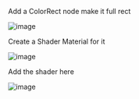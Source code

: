 Add a ColorRect node
make it full rect

![image](https://github.com/TheHyper-Dev/Hurt-Effect-Godot-4/assets/32967925/a842e24a-ef66-4171-a51b-e557529d3400)

Create a Shader Material for it

![image](https://github.com/TheHyper-Dev/Hurt-Effect-Godot-4/assets/32967925/ffc96aea-2af3-422b-afe1-105ef66db4e1)

Add the shader here

![image](https://github.com/TheHyper-Dev/Hurt-Effect-Godot-4/assets/32967925/3d3a89e6-1cee-4c58-b574-d9025a3c9c59)

